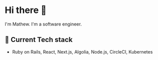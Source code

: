 # Hi there 👋

I'm Mathew. I'm a software engineer.

## 🥞 Current Tech stack

- Ruby on Rails, React, Next.js, Algolia, Node.js, CircleCI, Kubernetes
